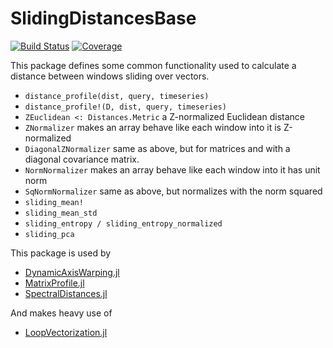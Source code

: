 # SlidingDistancesBase

[![Build Status](https://github.com/baggepinnen/SlidingDistancesBase.jl/workflows/CI/badge.svg)](https://github.com/baggepinnen/SlidingDistancesBase.jl/actions)
[![Coverage](https://codecov.io/gh/baggepinnen/SlidingDistancesBase.jl/branch/master/graph/badge.svg)](https://codecov.io/gh/baggepinnen/SlidingDistancesBase.jl)

This package defines some common functionality used to calculate a distance between windows sliding over vectors.

- `distance_profile(dist, query, timeseries)`
- `distance_profile!(D, dist, query, timeseries)`
- `ZEuclidean <: Distances.Metric` a Z-normalized Euclidean distance
- `ZNormalizer` makes an array behave like each window into it is Z-normalized
- `DiagonalZNormalizer` same as above, but for matrices and with a diagonal covariance matrix.
- `NormNormalizer` makes an array behave like each window into it has unit norm
- `SqNormNormalizer` same as above, but normalizes with the norm squared
- `sliding_mean!`
- `sliding_mean_std`
- `sliding_entropy / sliding_entropy_normalized`
- `sliding_pca`


This package is used by
- [DynamicAxisWarping.jl](https://github.com/baggepinnen/DynamicAxisWarping.jl)
- [MatrixProfile.jl](https://github.com/baggepinnen/MatrixProfile.jl)
- [SpectralDistances.jl](https://github.com/baggepinnen/SpectralDistances.jl)

And makes heavy use of
- [LoopVectorization.jl](https://github.com/chriselrod/LoopVectorization.jl)

